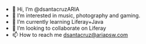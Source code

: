 - 👋 Hi, I’m @dsantacruzARIA
- 👀 I’m interested in music, photography and gaming.
- 🌱 I’m currently learning Liferay+Java
- 💞️ I’m looking to collaborate on Liferay
- 📫 How to reach me dsantacruz@ariapsw.com

<!---
dsantacruzARIA/dsantacruzARIA is a ✨ special ✨ repository because its `README.md` (this file) appears on your GitHub profile.
You can click the Preview link to take a look at your changes.
--->
